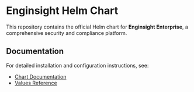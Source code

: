 # Enginsight Helm Chart

This repository contains the official Helm chart for **Enginsight Enterprise**, a comprehensive security and compliance platform.

## Documentation

For detailed installation and configuration instructions, see:
- [Chart Documentation](./charts/enginsight/README.md)
- [Values Reference](./charts/enginsight/README.md#values)
